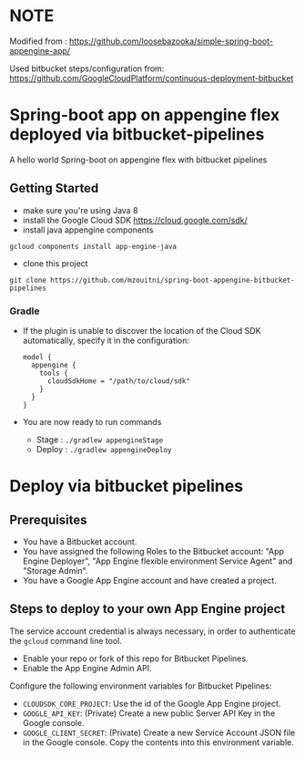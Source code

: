 # NOTE 
Modified from : https://github.com/loosebazooka/simple-spring-boot-appengine-app/

Used bitbucket steps/configuration from: https://github.com/GoogleCloudPlatform/continuous-deployment-bitbucket

# Spring-boot app on appengine flex deployed via bitbucket-pipelines
A hello world Spring-boot on appengine flex with bitbucket pipelines 

## Getting Started
- make sure you're using Java 8
- install the Google Cloud SDK https://cloud.google.com/sdk/
- install java appengine components
```
gcloud components install app-engine-java
```
- clone this project
```
git clone https://github.com/mzouitni/spring-boot-appengine-bitbucket-pipelines
```

### Gradle
- If the plugin is unable to discover the location of the Cloud SDK automatically, specify it in the configuration:
    
    ``` 
    model {
      appengine {
        tools {
          cloudSdkHome = "/path/to/cloud/sdk"
        }
      }
    }
    ```
- You are now ready to run commands
  - Stage : `./gradlew appengineStage`
  - Deploy : `./gradlew appengineDeploy`
  
# Deploy via bitbucket pipelines  

## Prerequisites

* You have a Bitbucket account.
* You have assigned the following Roles to the Bitbucket account: "App Engine Deployer", "App Engine flexible environment Service Agent" and "Storage Admin". 
* You have a Google App Engine account and have created a project.

## Steps to deploy to your own App Engine project

The service account credential is always necessary, 
in order to authenticate the `gcloud` command line tool.

* Enable your repo or fork of this repo for Bitbucket Pipelines.
* Enable the App Engine Admin API.

Configure the following environment variables for Bitbucket Pipelines:

* `CLOUDSDK_CORE_PROJECT`: Use the id of the Google App Engine project.
* `GOOGLE_API_KEY`: (Private) Create a new public Server API Key in the Google console.
* `GOOGLE_CLIENT_SECRET`: (Private) Create a new Service Account JSON file in the Google console. Copy the contents into this environment variable.
